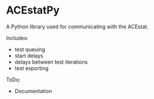 # ACEstatPy

A Python library used for communicating with the ACEstat.

Includes:
- test queuing
- start delays
- delays between test iterations
- test exporting

ToDo:
- Documentation
